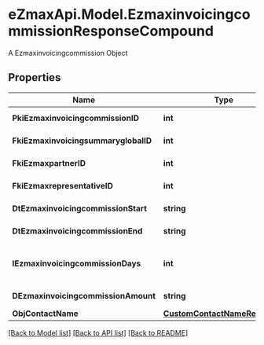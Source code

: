 # eZmaxApi.Model.EzmaxinvoicingcommissionResponseCompound
A Ezmaxinvoicingcommission Object

## Properties

Name | Type | Description | Notes
------------ | ------------- | ------------- | -------------
**PkiEzmaxinvoicingcommissionID** | **int** | The unique ID of the Ezmaxinvoicingcommission | [optional] 
**FkiEzmaxinvoicingsummaryglobalID** | **int** | The unique ID of the Ezmaxinvoicingsummaryglobal | [optional] 
**FkiEzmaxpartnerID** | **int** | The unique ID of the Ezmaxpartner | [optional] 
**FkiEzmaxrepresentativeID** | **int** | The unique ID of the Ezmaxrepresentative | [optional] 
**DtEzmaxinvoicingcommissionStart** | **string** | The start date for the Ezmaxinvoicingcommission | 
**DtEzmaxinvoicingcommissionEnd** | **string** | The end date for the Ezmaxinvoicingcommission | 
**IEzmaxinvoicingcommissionDays** | **int** | This is the number of days during the month on which the Ezmaxinvoigcommission applies | 
**DEzmaxinvoicingcommissionAmount** | **string** | The amount of Ezmaxinvoicingcommission | 
**ObjContactName** | [**CustomContactNameResponse**](CustomContactNameResponse.md) |  | 

[[Back to Model list]](../README.md#documentation-for-models) [[Back to API list]](../README.md#documentation-for-api-endpoints) [[Back to README]](../README.md)

